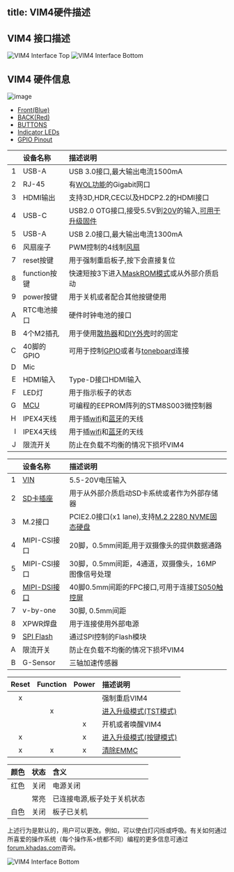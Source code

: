 title: VIM4硬件描述
---

## VIM4 接口描述

![VIM4 Interface Top](/linux/images/vim4/vim4_interfaces_top.png)
![VIM4 Interface Bottom](/linux/images/vim4/vim4_interfaces_bottom.png)

## VIM4 硬件信息

![image](/linux/images/vim4/vim4_circle_labels.png)

<ul class="nav nav-tabs" id="myTab" role="tablist">
  <li class="nav-item" role="presentation">
    <a class="nav-link active" id="front-tab" data-toggle="tab" href="#front-vim4" role="tab" aria-controls="front" aria-selected="true">Front(Blue)</a>
  </li>
  <li class="nav-item" role="presentation">
    <a class="nav-link" id="back-tab" data-toggle="tab" href="#back-vim4" role="tab" aria-controls="back" aria-selected="false">BACK(Red)</a>
  </li>
  <li class="nav-item" role="presentation">
    <a class="nav-link" id="button-tab" data-toggle="tab" href="#button-vim4" role="tab" aria-controls="button" aria-selected="false">BUTTONS</a>
  </li>
  <li class="nav-item" role="presentation">
    <a class="nav-link" id="led-tab" data-toggle="tab" href="#led-vim4" role="tab" aria-controls="led" aria-selected="false">Indicator LEDs</a>
  </li>
  <li class="nav-item" role="presentation">
    <a class="nav-link" id="gpio-tab" data-toggle="tab" href="#gpio-vim4" role="tab" aria-controls="gpio" aria-selected="false">GPIO Pinout</a>
  </li>
</ul>
<div class="tab-content" id="myTabContent">
<div class="tab-pane fade show active" id="front-vim4" role="tabpanel" aria-labelledby="front-tab">

||设备名称|描述说明|
|---:|:---|:---|
|1|USB-A|USB 3.0接口,最大输出电流1500mA|
|2|RJ-45|有[WOL功能](Wol.html)的Gigabit网口|
|3|HDMI输出|支持3D,HDR,CEC以及HDCP2.2的HDMI接口|
|4|USB-C|USB2.0 OTG接口,接受5.5V到[20V](https://www.khadas.com/product-page/usb-c-24w-adapter)的输入,[可用于升级固件](InstallOsIntoEmmc.html)|
|5|USB-A|USB 2.0接口,最大输出电流1300mA|
|6|风扇座子|PWM控制的4线制[风扇](https://www.khadas.com/product-page/3705-cooling-fan)|
|7|reset按键|用于强制重启板子,按下会直接复位|
|8|function按键|快速短按3下进入[MaskROM模式](BootIntoUpgradeMode.html)或从外部介质启动|
|9|power按键|用于关机或者配合其他按键使用|
|A|RTC电池接口|硬件时钟电池的接口|
|B|4个M2插孔|用于使用[散热器](https://www.khadas.com/product-page/new-vim-heatsink)和[DIY外壳](https://www.khadas.com/product-page/diy-case)时的固定|
|C|40脚的GPIO|可用于控制[GPIO](Gpio.html)或者与[toneboard](https://www.khadas.com/product-page/tone-board)连接|
|D|Mic||
|E|HDMI输入|Type-D接口HDMI输入|
|F|LED灯|用于指示板子的状态|
|G|[MCU](KbiGuidance.html)|可编程的EEPROM阵列的STM8S003微控制器|
|H|IPEX4天线|用于插[wifi](Wifi.html)和[蓝牙](Bluetooth.html)的天线|
|I|IPEX4天线|用于插[wifi](Wifi.html)和[蓝牙](Bluetooth.html)的天线|
|J|限流开关|防止在负载不均衡的情况下损坏VIM4|

</div>
<div class="tab-pane fade" id="back-vim4" role="tabpanel" aria-labelledby="back-tab">

||设备名称|描述说明|
|---:|:---|:---|
|1|[VIN](https://www.khadas.com/product-page/vin-to-vin-cable)|5.5-20V电压输入|
|2|[SD卡插座](BootFromExtMedia.html)|用于从外部介质启动SD卡系统或者作为外部存储器|
|3|M.2接口|PCIE2.0接口(x1 lane),支持[M.2 2280 NVME固态硬盘]()|
|4|MIPI-CSI接口|20脚，0.5mm间距,用于双摄像头的提供数据通路|
|5|MIPI-CSI接口|30脚，0.5mm间距，4通道，双摄像头，16MP图像信号处理|
|6|[MIPI-DSI接口](TS050.html)|40脚0.5mm间距的FPC接口,可用于连接[TS050触控屏](https://www.khadas.com/product-page/ts050-touchscreen)|
|7|v-by-one|30脚, 0.5mm间距|
|8|XPWR焊盘|用于连接使用外部电源|
|9|[SPI Flash](BootFromSpiFlash.html)|通过SPI控制的Flash模块|
|A|限流开关|防止在负载不均衡的情况下损坏VIM4|
|B|G-Sensor|三轴加速传感器|

</div>
<div class="tab-pane fade" id="button-vim4" role="tabpanel" aria-labelledby="button-tab">

|Reset|Function|Power|描述说明|
|:---:|:---:|:---:|:---|
|x|||强制重启VIM4|
||x||[进入升级模式(TST模式)](BootIntoUpgradeMode.html)|
|||x|开机或者唤醒VIM4|
|x||x|[进入升级模式(按键模式)](BootIntoUpgradeMode.html)|
|x|x|x|[清除EMMC](EraseEmmc.html)|

</div>
<div class="tab-pane fade" id="led-vim4" role="tabpanel" aria-labelledby="led-tab">

|颜色|状态|含义|
|---:|:---:|:---|
|红色|关闭|电源关闭|
||常亮|已连接电源,板子处于关机状态|
|白色|关闭|板子已关机|

上述行为是默认的，用户可以更改。例如，可以使白灯闪烁或呼吸。有关如何通过所喜爱的操作系统（每个操作系>统都不同）编程的更多信息可通过[forum.khadas.com](https://forum.khadas.com)咨询。
</div>
<div class="tab-pane fade" id="gpio-vim4" role="tabpanel" aria-labelledby="gpio-tab">

![VIM4 Interface Bottom](/linux/images/vim4/vim4_gpio.png)

</div>
</div>












